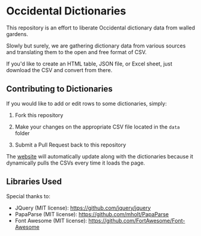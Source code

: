 # Occidental Dictionaries

This repository is an effort to liberate Occidental dictionary data from walled gardens.

Slowly but surely, we are gathering dictionary data from various sources and translating them to the open and free format of CSV.

If you'd like to create an HTML table, JSON file, or Excel sheet, just download the CSV and convert from there.

## Contributing to Dictionaries 

If you would like to add or edit rows to some dictionaries, simply:

1. Fork this repository

2. Make your changes on the appropriate CSV file located in the `data` folder

3. Submit a Pull Request back to this repository

The [website](http://occidental-lang.com/dictionaries) will automatically update along with the dictionaries because it dynamically pulls the CSVs every time it loads the page.

## Libraries Used
Special thanks to:

- JQuery (MIT license): https://github.com/jquery/jquery
- PapaParse (MIT license): https://github.com/mholt/PapaParse
- Font Awesome (MIT license): https://github.com/FortAwesome/Font-Awesome
